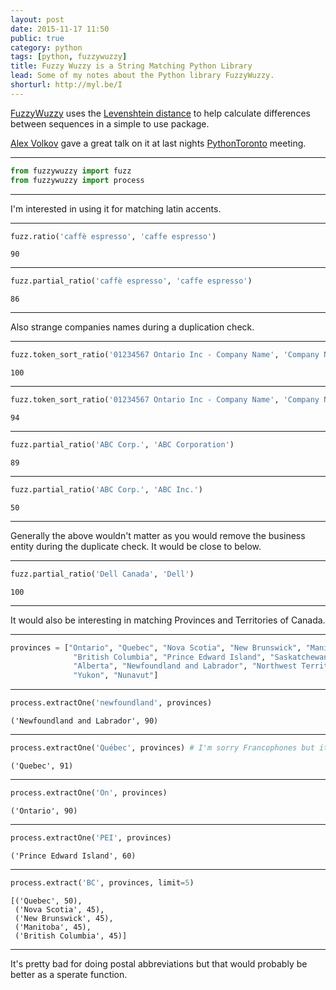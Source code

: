 ```yaml
---
layout: post
date: 2015-11-17 11:50
public: true
category: python
tags: [python, fuzzywuzzy]
title: Fuzzy Wuzzy is a String Matching Python Library
lead: Some of my notes about the Python library FuzzyWuzzy.
shorturl: http://myl.be/I
---
```


[FuzzyWuzzy](https://github.com/seatgeek/fuzzywuzzy) uses the [Levenshtein distance](https://en.wikipedia.org/wiki/Levenshtein_distance) to help calculate differences between sequences in a simple to use package.

[Alex Volkov](https://github.com/avolkov/wuzzy-context-talk) gave a great talk on it at last nights [PythonToronto](http://pythontoronto.com/) meeting.

---

```python
from fuzzywuzzy import fuzz
from fuzzywuzzy import process
```

---

I'm interested in using it for matching latin accents.

---

```python
fuzz.ratio('caffè espresso', 'caffe espresso')
```

    90

---


```python
fuzz.partial_ratio('caffè espresso', 'caffe espresso')
```

    86

---

Also strange companies names during a duplication check.

---

```python
fuzz.token_sort_ratio('01234567 Ontario Inc - Company Name', 'Company Name (01234567 Ontario Inc)')
```

    100

---

```python
fuzz.token_sort_ratio('01234567 Ontario Inc - Company Name', 'Company Name (01234567 Ont Inc)')
```

    94

---

```python
fuzz.partial_ratio('ABC Corp.', 'ABC Corporation')
```

    89

---

```python
fuzz.partial_ratio('ABC Corp.', 'ABC Inc.')
```

    50

---

Generally the above wouldn't matter as you would remove the business entity during the duplicate check. It would be close to below.

---

```python
fuzz.partial_ratio('Dell Canada', 'Dell')
```

    100

---

It would also be interesting in matching Provinces and Territories of Canada.

---

```python
provinces = ["Ontario", "Quebec", "Nova Scotia", "New Brunswick", "Manitoba",
              "British Columbia", "Prince Edward Island", "Saskatchewan",
              "Alberta", "Newfoundland and Labrador", "Northwest Territories",
              "Yukon", "Nunavut"]
```

---

```python
process.extractOne('newfoundland', provinces)
```

    ('Newfoundland and Labrador', 90)

---

```python
process.extractOne('Québec', provinces) # I'm sorry Francophones but it seems `process` doesn't work with accents.
```

    ('Quebec', 91)

---

```python
process.extractOne('On', provinces)
```

    ('Ontario', 90)


---

```python
process.extractOne('PEI', provinces)
```

    ('Prince Edward Island', 60)

---

```python
process.extract('BC', provinces, limit=5)
```

    [('Quebec', 50),
     ('Nova Scotia', 45),
     ('New Brunswick', 45),
     ('Manitoba', 45),
     ('British Columbia', 45)]

---

It's pretty bad for doing postal abbreviations but that would probably be better as a sperate function.
